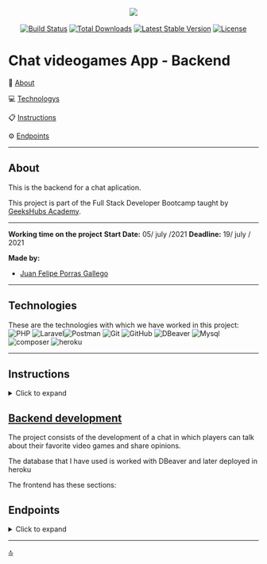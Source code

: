 <p align="center"><a href="https://laravel.com" target="_blank"><img src="https://raw.githubusercontent.com/laravel/art/master/logo-lockup/5%20SVG/2%20CMYK/1%20Full%20Color/laravel-logolockup-cmyk-red.svg" width="400"></a></p>

<p align="center">
<a href="https://travis-ci.org/laravel/framework"><img src="https://travis-ci.org/laravel/framework.svg" alt="Build Status"></a>
<a href="https://packagist.org/packages/laravel/framework"><img src="https://img.shields.io/packagist/dt/laravel/framework" alt="Total Downloads"></a>
<a href="https://packagist.org/packages/laravel/framework"><img src="https://img.shields.io/packagist/v/laravel/framework" alt="Latest Stable Version"></a>
<a href="https://packagist.org/packages/laravel/framework"><img src="https://img.shields.io/packagist/l/laravel/framework" alt="License"></a>
</p>

<a name="top"></a>

<h1>Chat  videogames App - Backend</h1>

🧐 [About](#id1)   

💻 [Technologys](#id2)

:clipboard: [Instructions](#id3)

⚙️ [Endpoints](#id5)





---

<a name="id1"></a>
## **About**

This is the backend for a chat aplication.

This project is part of the Full Stack Developer Bootcamp taught by [GeeksHubs Academy](https://bootcamp.geekshubsacademy.com/).

---
**Working time on the project**
**Start Date:** 05/ july /2021
**Deadline:** 19/ july / 2021

**Made by:**

* [Juan Felipe Porras Gallego](https://github.com/juanfegallego)

---

<a name="id2"></a>

## **Technologies**

These are the technologies with which we have worked in this project:
<img src="https://upload.wikimedia.org/wikipedia/commons/2/27/PHP-logo.svg" alt="PHP" width="50"/> <img src="https://upload.wikimedia.org/wikipedia/commons/9/9a/Laravel.svg" alt="Laravel" width="30"/><img src="https://iconape.com/wp-content/files/ja/89479/png/postman.png" alt="Postman" width="35"/>  <img src="https://miro.medium.com/max/650/1*zzvdRmHGGXONZpuQ2FeqsQ.png" alt="Git" width="35"/> <img src="https://logos-marcas.com/wp-content/uploads/2020/11/GitHub-Logo-650x366.png" alt="GitHub" width="55"/> <img src="https://upload.wikimedia.org/wikipedia/commons/b/b5/DBeaver_logo.svg" alt="DBeaver" width="50" /> <img src="https://www.logo.wine/a/logo/MySQL/MySQL-Logo.wine.svg" alt="Mysql" width="60"/> <img src="https://getcomposer.org/img/logo-composer-transparent2.png" alt="composer" width="45"/> <img src="https://www.nicepng.com/png/full/223-2233246_heroku-logo-salesforce-heroku.png" alt="heroku" width="40"/>




<a name="id3"></a>
***
## **Instructions**
<details>

<summary>Click to expand</summary>

<br>

- <b>To install all dependencies</b>
```
    $ composer install
```
</details> 

<a name="id4"></a>
## [Backend development](https://github.com/juanfegallego/Backend-PHP)




The project consists of the development of a chat in which players can talk about their favorite video games and share opinions.

The database that I have used is worked with DBeaver and later deployed in heroku

The frontend has these sections:

<a name="id5"></a>
## **Endpoints**
<details>

<summary>Click to expand</summary>


<br>

<b>USER</B>


Register

    POST /api/register 
Login

    POST /api/login --> Login a created user and returns a token

Show All Users (ONLY ADMIN)

    POST /api/users/all

<b>GAMES</B>

Create Game

     POST /api/game

Find game by ID

    GET /api/game/{ID}

Show all games

    GET /api/game


<b>COMMENT</B>

Create comment

    POST /api/comment 

<b>PartyUser</B>

Join the party

    POST api/partyUser/entry

<b>Models Relation</B>

<img src="resources/img/diagrama.png" alt="diagrama"/>

</details>






<a name="id5"></a>

<a name="id6"></a>


***
[:top:](#top)